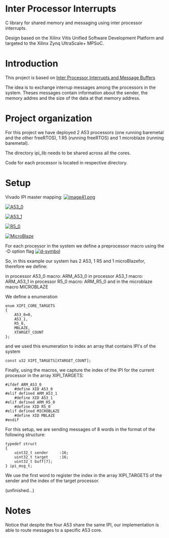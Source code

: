 # Inter Processor Interrupts
C library for shared memory and messaging using inter processor interrupts. 

Design based on the Xilinx Vitis Unified Software Development Platform 
and targeted to the Xilinx Zynq UltraScale+ MPSoC.

# Introduction

This project is based on [Inter Processor Interrupts and Message Buffers](https://ohwr.org/project/soc-course/wikis/Inter-Processor-Interrupts-and-Message-Buffers)

The idea is to exchange interrup messages among the processors in the
system. Theses messages contain information about the sender, the 
memory addres and the size of the data at that memory address.

# Project organization

For this project we have deployed 2 A53 processors (one running baremetal and the
other freeRTOS), 1 R5 (running freeRTOS) and 1 microblaze (running baremetal).

The directory ipi_lib needs to be shared across all the cores.

Code for each processor is located in respective directory.

# Setup

Vivado IPI master mapping:
[![image41.png](https://i.postimg.cc/NGkdMpZr/image41.png)](https://postimg.cc/hhhLZbDS)

[![A53_0](https://i.postimg.cc/Y0FGvnCL/A53-0.png)](https://postimg.cc/QKXxPq5j)

[![A53_1](https://i.postimg.cc/y8sgNT4W/A53-1.png)](https://postimg.cc/xcpTxMdS)

[![R5_0](https://i.postimg.cc/BvwXM981/R5-0.png)](https://postimg.cc/R3KSZYLM)

[![MicroBlaze](https://i.postimg.cc/x8GjrWd5/MBZ.png)](https://postimg.cc/BP6fH7HP)


 For each processor in the system we define a preprocessor macro using the -D option flag 
[![d-symbol](https://i.postimg.cc/fTVrkxs7/d-symbol.png)](https://postimg.cc/6yN0m4yT)

 So, in this example our system has 2 A53, 1 R5 and 1 microBlazefor, therefore we define:
 
 in processor A53_0 macro: ARM_A53_0 
 in processor A53_1 macro: ARM_A53_1
 in processor R5_0 macro: ARM_R5_0
 and in the microblaze macro MICROBLAZE

 We define a enumeration 

    enum XIPI_CORE_TARGETS
    {
		A53_0=0,
		A53_1,
		R5_0,
		MBLAZE,
		XTARGET_COUNT
    };

and we used this enumeration to index an array that contains IPI's of 
the system

    const u32 XIPI_TARGETS[XTARGET_COUNT];

Finally, using the macros, we capture the index of the IPI for the current
processor in the array XIPI_TARGETS:

	#ifdef ARM_A53_0
		#define XID A53_0
	#elif defined ARM_A53_1
		#define XID A53_1
	#elif defined ARM_R5_0
		#define XID R5_0
	#elif defined MICROBLAZE
	    #define XID MBLAZE
    #endif


For this setup, we are sending messages of 8 words in the format of the
following structure:

	typedef struct
	{
		uint32_t sender		:16;
		uint32_t target		:16;
		uint32_t buff[7];
	} ipi_msg_t;

We use the first word to register the index in the array XIPI_TARGETS 
of the sender and the index of the target processor.

(unfinished...)

# Notes

Notice that despite the four A53 share the same IPI, our implementation
is able to route messages to a specific A53 core.

